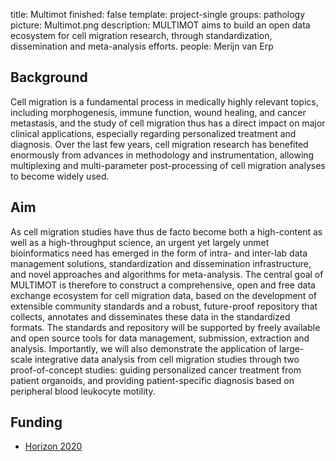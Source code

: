 title: Multimot
finished: false
template: project-single
groups: pathology
picture: Multimot.png
description: MULTIMOT aims to build an open data ecosystem for cell migration research, through standardization, dissemination and meta-analysis efforts.
people: Merijn van Erp

## Background

Cell migration is a fundamental process in medically highly relevant topics, including morphogenesis, immune function, wound healing, and cancer metastasis, and the study of cell migration thus has a direct impact on major clinical applications, especially regarding personalized treatment and diagnosis. Over the last few years, cell migration research has benefited enormously from advances in methodology and instrumentation, allowing multiplexing and multi-parameter post-processing of cell migration analyses to become widely used.

## Aim

As cell migration studies have thus de facto become both a high-content as well as a high-throughput science, an urgent yet largely unmet bioinformatics need has emerged in the form of intra- and inter-lab data management solutions, standardization and dissemination infrastructure, and novel approaches and algorithms for meta-analysis.
The central goal of MULTIMOT is therefore to construct a comprehensive, open and free data exchange ecosystem for cell migration data, based on the development of extensible community standards and a robust, future-proof repository that collects, annotates and disseminates these data in the standardized formats. The standards and repository will be supported by freely available and open source tools for data management, submission, extraction and analysis. Importantly, we will also demonstrate the application of large-scale integrative data analysis from cell migration studies through two proof-of-concept studies: guiding personalized cancer treatment from patient organoids, and providing patient-specific diagnosis based on peripheral blood leukocyte motility.

## Funding

* [Horizon 2020](http://ec.europa.eu/programmes/horizon2020/)
